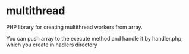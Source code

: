 # multithread
PHP library for creating multithread workers from array.

You can push array to the execute method and handle it by handler.php, which you create in hadlers directory
